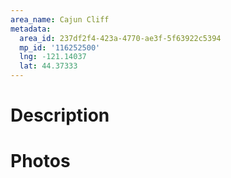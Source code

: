 ```yaml
---
area_name: Cajun Cliff
metadata:
  area_id: 237df2f4-423a-4770-ae3f-5f63922c5394
  mp_id: '116252500'
  lng: -121.14037
  lat: 44.37333
---
```

# Description

# Photos

